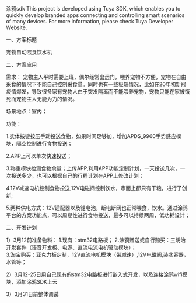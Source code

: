 涂鸦sdk This project is developed using Tuya SDK, which enables you to quickly develop branded apps connecting and controlling smart scenarios of many devices. For more information, please check Tuya Developer Website.

一、方案标题

宠物自动喂食饮水机

二、方案应用

需求：
宠物主人平时需要上班，偶尔经常出远门，喂养宠物不方便，宠物在自由采食的情况下不能自己控制采食量。同时也有一些极端情况，比如在20年初新冠疫情爆发，导致很多家有宠物人由于突发隔离而不能喂养宠物，宠物只能在家被饿死而宠物主人无能为力的情况。 

场景地点：室内；

功能：

1.实体按键按压手动投送食物，如果时间足够加，增加APDS_9960手势感应模块，隔空控制进行食物投送；

2.APP上可以单次快速投送；

3.称重模块检测食物余量；上传APP,利用APP功能定制计划，一天投送几次，一次投送多少，也可以根据自己的行程计划在APP上修改计划；

4.12V减速电机控制食物投送,12V电磁阀控制饮水，市面上都只有干粮，进行了创新;

5.两种供电方式：12V适配器以及锂电池，断电断网也正常喂食，饮水。通过涂鸦平台的方案功能点，可以周期性进行食物投送，最多可以持续两周，低功耗设计；



三、开发计划

1）3月12前准备物料：  1.现有：stm32电路板；
                      2.涂鸦赠送或自行购买：三明治开发套件（语音开发板、电源、直流电流电机驱动模块）；                  
                      3.淘宝购买：亚克力板定制，12V直流电机模块（带减速）,12V电磁阀,装水容器，水管等；

2）3月12-25日用自己现有的stm32电路板进行嵌入式开发，以及连接涂鸦wifi模块，添加涂鸦SDK上云

3）3月31日前整体调试

